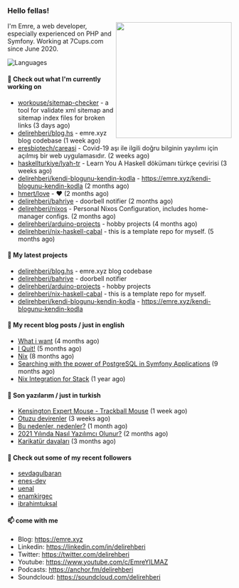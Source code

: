 <h3>Hello fellas!</h3>
 

<img align="right" src="https://media.giphy.com/media/ZE6HYckyroMWwSp11C/giphy-downsized.gif" width="260">

I'm Emre, a web developer, especially experienced on PHP and Symfony. Working at 7Cups.com since June 2020. 

![Languages](https://github-readme-stats.vercel.app/api/top-langs/?username=delirehberi&layout=compact)

#### 👷 Check out what I'm currently working on

- [workouse/sitemap-checker](https://github.com/workouse/sitemap-checker) - a tool for validate xml sitemap and sitemap index files for broken links (3 days ago)
- [delirehberi/blog.hs](https://github.com/delirehberi/blog.hs) - emre.xyz blog codebase  (1 week ago)
- [eresbiotech/careasi](https://github.com/eresbiotech/careasi) - Covid-19 aşı ile ilgili doğru bilginin yayılımı için açılmış bir web uygulamasıdır. (2 weeks ago)
- [haskellturkiye/lyah-tr](https://github.com/haskellturkiye/lyah-tr) - Learn You A Haskell dökümanı türkçe çevirisi (3 weeks ago)
- [delirehberi/kendi-blogunu-kendin-kodla](https://github.com/delirehberi/kendi-blogunu-kendin-kodla) - https://emre.xyz/kendi-blogunu-kendin-kodla (2 months ago)
- [hmert/love](https://github.com/hmert/love) - :heart: (2 months ago)
- [delirehberi/bahriye](https://github.com/delirehberi/bahriye) - doorbell notifier (2 months ago)
- [delirehberi/nixos](https://github.com/delirehberi/nixos) - Personal Nixos Configuration, includes home-manager configs. (2 months ago)
- [delirehberi/arduino-projects](https://github.com/delirehberi/arduino-projects) - hobby projects (4 months ago)
- [delirehberi/nix-haskell-cabal](https://github.com/delirehberi/nix-haskell-cabal) - this is a template repo for myself. (5 months ago)

#### 🌱 My latest projects

- [delirehberi/blog.hs](https://github.com/delirehberi/blog.hs) - emre.xyz blog codebase 
- [delirehberi/bahriye](https://github.com/delirehberi/bahriye) - doorbell notifier
- [delirehberi/arduino-projects](https://github.com/delirehberi/arduino-projects) - hobby projects
- [delirehberi/nix-haskell-cabal](https://github.com/delirehberi/nix-haskell-cabal) - this is a template repo for myself.
- [delirehberi/kendi-blogunu-kendin-kodla](https://github.com/delirehberi/kendi-blogunu-kendin-kodla) - https://emre.xyz/kendi-blogunu-kendin-kodla

#### 📜 My recent blog posts / just in english

- [What i want](https://emre.xyz/what-i-want) (4 months ago)
- [I Quit!](https://emre.xyz/i-quit) (5 months ago)
- [Nix](https://emre.xyz/nix) (8 months ago)
- [Searching with the power of PostgreSQL in Symfony Applications](https://emre.xyz/searching-with-the-power-of-postgresql-in-symfony-applications) (9 months ago)
- [Nix Integration for Stack](https://emre.xyz/nix-integration-for-stack) (1 year ago)

#### 📜 Son yazılarım / just in turkish

- [Kensington Expert Mouse - Trackball Mouse](https://emre.xyz/kensington-expert-mouse-trackball-mouse) (1 week ago)
- [Otuzu devirenler](https://emre.xyz/otuzu-devirenler) (3 weeks ago)
- [Bu nedenler, nedenler?](https://emre.xyz/bu-nedenler-nedenler) (1 month ago)
- [2021 Yılında Nasıl Yazılımcı Olunur?](https://emre.xyz/2021-yilinda-nasil-yazilimci-olunur) (2 months ago)
- [Karikatür davaları](https://emre.xyz/karikatur-davalari) (3 months ago)

#### 👯 Check out some of my recent followers

- [sevdagulbaran](https://github.com/sevdagulbaran)
- [enes-dev](https://github.com/enes-dev)
- [uenal](https://github.com/uenal)
- [enamkirgec](https://github.com/enamkirgec)
- [ibrahimtuksal](https://github.com/ibrahimtuksal)

#### 📫 come with me

- Blog: https://emre.xyz
- Linkedin: https://linkedin.com/in/delirehberi
- Twitter: https://twitter.com/delirehberi
- Youtube: https://www.youtube.com/c/EmreYILMAZ
- Podcasts: https://anchor.fm/delirehberi
- Soundcloud: https://soundcloud.com/delirehberi


